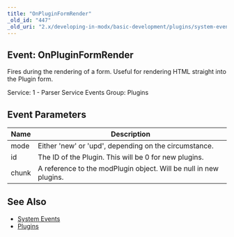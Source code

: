 ```yaml
---
title: "OnPluginFormRender"
_old_id: "447"
_old_uri: "2.x/developing-in-modx/basic-development/plugins/system-events/onpluginformrender"
---
```


## Event: OnPluginFormRender

Fires during the rendering of a form. Useful for rendering HTML straight into the Plugin form.

Service: 1 - Parser Service Events 
Group: Plugins

## Event Parameters

| Name  | Description                                                       |
| ----- | ----------------------------------------------------------------- |
| mode  | Either 'new' or 'upd', depending on the circumstance.             |
| id    | The ID of the Plugin. This will be 0 for new plugins.             |
| chunk | A reference to the modPlugin object. Will be null in new plugins. |

## See Also

- [System Events](extending-modx/plugins/system-events "System Events")
- [Plugins](extending-modx/plugins "Plugins")